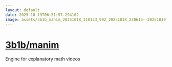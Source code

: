 ```yaml
---
layout: default
date: 2025-10-19T06:51:57.294102
image: assets/3b1b_manim_20251018_210123_992_20251018_230615--20251019T010615292--cropped.png
---
```


# [3b1b/manim](https://github.com/3b1b/manim/)

Engine for explanatory math videos
